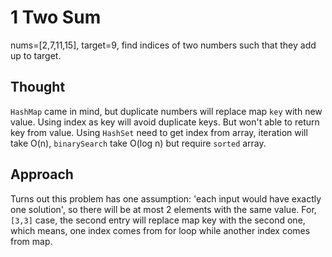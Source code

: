 # 1 Two Sum

nums=[2,7,11,15], target=9, find indices of two numbers such that they add up to target.

## Thought

`HashMap` came in mind, but duplicate numbers will replace map `key` with new value.
Using index as key will avoid duplicate keys. But won't able to return key from value.
Using `HashSet` need to get index from array, iteration will take O(n), `binarySearch` take O(log n) but require `sorted` array.

## Approach

Turns out this problem has one assumption: 'each input would have exactly one solution', so there will be at most 2 elements with the same value.
For, `[3,3]` case, the second entry will replace map key with the second one, which means, one index comes from for loop while another index comes from map.
